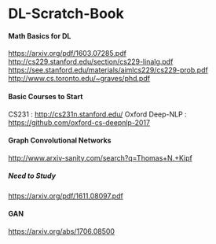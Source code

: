 # DL-Scratch-Book

#### Math Basics for DL

https://arxiv.org/pdf/1603.07285.pdf
http://cs229.stanford.edu/section/cs229-linalg.pdf
https://see.stanford.edu/materials/aimlcs229/cs229-prob.pdf
http://www.cs.toronto.edu/~graves/phd.pdf


#### Basic Courses to Start

CS231 : http://cs231n.stanford.edu/
Oxford Deep-NLP : https://github.com/oxford-cs-deepnlp-2017


#### Graph Convolutional Networks

http://www.arxiv-sanity.com/search?q=Thomas+N.+Kipf

##### Need to Study
https://arxiv.org/pdf/1611.08097.pdf


#### GAN

https://arxiv.org/abs/1706.08500
